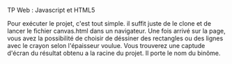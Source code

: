 TP Web : Javascript et HTML5

Pour exécuter le projet, c'est tout simple.
il suffit juste de le clone et de lancer le fichier canvas.html dans un navigateur.
Une fois arrivé sur la page, vous avez la possibilité de choisir de déssiner des rectangles ou des lignes avec le crayon selon l'épaisseur voulue.
Vous trouverez une captude d'écran du résultat obtenu a la racine du projet. Il porte le nom du binôme.

